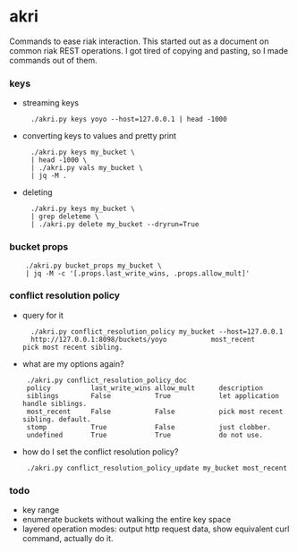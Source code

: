 akri
====

Commands to ease riak interaction.
This started out as a document on common riak REST operations.
I got tired of copying and pasting, so I made commands out of them.

### keys

* streaming keys

        ./akri.py keys yoyo --host=127.0.0.1 | head -1000

* converting keys to values and pretty print

        ./akri.py keys my_bucket \
        | head -1000 \
        | ./akri.py vals my_bucket \
        | jq -M .


* deleting

        ./akri.py keys my_bucket \
        | grep deleteme \
        | ./akri.py delete my_bucket --dryrun=True

### bucket props

        ./akri.py bucket_props my_bucket \
        | jq -M -c '[.props.last_write_wins, .props.allow_mult]'

### conflict resolution policy

* query for it

        ./akri.py conflict_resolution_policy my_bucket --host=127.0.0.1
        http://127.0.0.1:8098/buckets/yoyo           most_recent        pick most recent sibling. 

* what are my options again?

       ./akri.py conflict_resolution_policy_doc
       policy          last_write_wins allow_mult      description
       siblings        False           True            let application handle siblings.
       most_recent     False           False           pick most recent sibling. default.
       stomp           True            False           just clobber.
       undefined       True            True            do not use.

* how do I set the conflict resolution policy?

       ./akri.py conflict_resolution_policy_update my_bucket most_recent

### todo

* key range
* enumerate buckets without walking the entire key space
* layered operation modes: output http request data, show equivalent curl command, actually do it.
